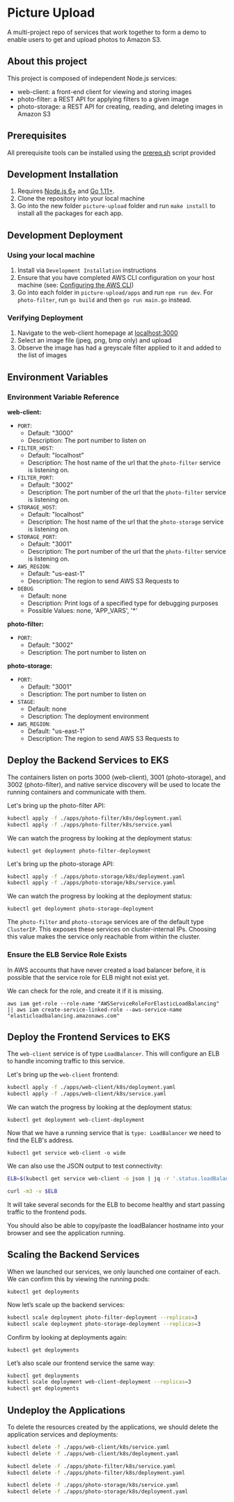 # Picture Upload

A multi-project repo of services that work together to form a demo to enable users to get and upload photos to Amazon S3.

## About this project

This project is composed of independent Node.js services:

- web-client: a front-end client for viewing and storing images
- photo-filter: a REST API for applying filters to a given image
- photo-storage: a REST API for creating, reading, and deleting images in Amazon S3

## Prerequisites

All prerequisite tools can be installed using the [prereq.sh](prereq.sh) script provided

## Development Installation

1. Requires [Node.js 6+](https://nodejs.org) and [Go 1.11+](https://golang.org).
1. Clone the repository into your local machine
1. Go into the new folder `picture-upload` folder and run `make install` to install all the packages for each app.

## Development Deployment

### Using your local machine

1. Install via `Development Installation` instructions
1. Ensure that you have completed AWS CLI configuration on your host machine (see: [Configuring the AWS CLI](http://docs.aws.amazon.com/cli/latest/userguide/cli-chap-getting-started.html))
1. Go into each folder in `picture-upload/apps` and run `npm run dev`. For `photo-filter`, run `go build` and then `go run main.go` instead.

### Verifying Deployment

1. Navigate to the web-client homepage at [localhost:3000](localhost:3000)
2. Select an image file (jpeg, png, bmp only) and upload
3. Observe the image has had a greyscale filter applied to it and added to the list of images

## Environment Variables

### Environment Variable Reference

**web-client:**

- `PORT`:
  - Default: "3000"
  - Description: The port number to listen on
- `FILTER_HOST`:
  - Default: "localhost"
  - Description: The host name of the url that the `photo-filter` service is listening on.
- `FILTER_PORT`:
  - Default: "3002"
  - Description: The port number of the url that the `photo-filter` service is listening on.
- `STORAGE_HOST`:
  - Default: "localhost"
  - Description: The host name of the url that the `photo-storage` service is listening on.
- `STORAGE_PORT`:
  - Default: "3001"
  - Description: The port number of the url that the `photo-filter` service is listening on.
- `AWS_REGION`:
  - Default: "us-east-1"
  - Description: The region to send AWS S3 Requests to
- `DEBUG`
  - Default: none
  - Description: Print logs of a specified type for debugging purposes
  - Possible Values: none, 'APP_VARS', '*'

**photo-filter:**

- `PORT`:
  - Default: "3002"
  - Description: The port number to listen on

**photo-storage:**

- `PORT`:
  - Default: "3001"
  - Description: The port number to listen on
- `STAGE`:
  - Default: none
  - Description: The deployment environment
- `AWS_REGION`:
  - Default: "us-east-1"
  - Description: The region to send AWS S3 Requests to

## Deploy the Backend Services to EKS

The containers listen on ports 3000 (web-client), 3001 (photo-storage), and 3002 (photo-filter), and native service discovery will be used to locate the running containers and communicate with them.

Let's bring up the photo-filter API:

```bash
kubectl apply -f ./apps/photo-filter/k8s/deployment.yaml
kubectl apply -f ./apps/photo-filter/k8s/service.yaml
```

We can watch the progress by looking at the deployment status:

`kubectl get deployment photo-filter-deployment`

Let's bring up the photo-storage API:

```bash
kubectl apply -f ./apps/photo-storage/k8s/deployment.yaml
kubectl apply -f ./apps/photo-storage/k8s/service.yaml
```

We can watch the progress by looking at the deployment status:

`kubectl get deployment photo-storage-deployment`

The `photo-filter` and `photo-storage` services are of the default type `ClusterIP`. This exposes these services on cluster-internal IPs. Choosing this value makes the service only reachable from within the cluster.

### Ensure the ELB Service Role Exists

In AWS accounts that have never created a load balancer before, it is possible that the service role for ELB might not exist yet.

We can check for the role, and create it if it is missing.

`aws iam get-role --role-name "AWSServiceRoleForElasticLoadBalancing" || aws iam create-service-linked-role --aws-service-name "elasticloadbalancing.amazonaws.com"`

## Deploy the Frontend Services to EKS

The `web-client` service is of type `LoadBalancer`. This will configure an ELB to handle incoming traffic to this service.

Let's bring up the `web-client` frontend:

```bash
kubectl apply -f ./apps/web-client/k8s/deployment.yaml
kubectl apply -f ./apps/web-client/k8s/service.yaml
```

We can watch the progress by looking at the deployment status:

`kubectl get deployment web-client-deployment`

Now that we have a running service that is `type: LoadBalancer` we need to find the ELB's address.

`kubectl get service web-client -o wide`

We can also use the JSON output to test connectivity:

```bash
ELB=$(kubectl get service web-client -o json | jq -r '.status.loadBalancer.ingress[].hostname')

curl -m3 -v $ELB
```

It will take several seconds for the ELB to become healthy and start passing traffic to the frontend pods.

You should also be able to copy/paste the loadBalancer hostname into your browser and see the application running.

## Scaling the Backend Services

When we launched our services, we only launched one container of each. We can confirm this by viewing the running pods:

`kubectl get deployments`

Now let’s scale up the backend services:

```bash
kubectl scale deployment photo-filter-deployment --replicas=3
kubectl scale deployment photo-storage-deployment --replicas=3
```

Confirm by looking at deployments again:

`kubectl get deployments`

Let’s also scale our frontend service the same way:

```bash
kubectl get deployments
kubectl scale deployment web-client-deployment --replicas=3
kubectl get deployments
```

## Undeploy the Applications

To delete the resources created by the applications, we should delete the application services and deployments:

```bash
kubectl delete -f ./apps/web-client/k8s/service.yaml
kubectl delete -f ./apps/web-client/k8s/deployment.yaml

kubectl delete -f ./apps/photo-filter/k8s/service.yaml
kubectl delete -f ./apps/photo-filter/k8s/deployment.yaml

kubectl delete -f ./apps/photo-storage/k8s/service.yaml
kubectl delete -f ./apps/photo-storage/k8s/deployment.yaml
```
